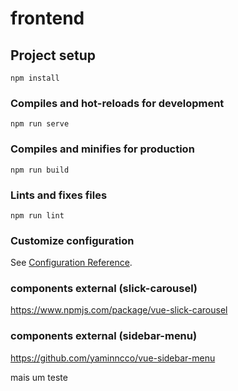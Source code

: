 # frontend

## Project setup
```
npm install
```

### Compiles and hot-reloads for development
```
npm run serve
```

### Compiles and minifies for production
```
npm run build
```

### Lints and fixes files
```
npm run lint
```

### Customize configuration
See [Configuration Reference](https://cli.vuejs.org/config/).

### components external (slick-carousel)
https://www.npmjs.com/package/vue-slick-carousel

### components external (sidebar-menu)
https://github.com/yaminncco/vue-sidebar-menu

mais um teste
